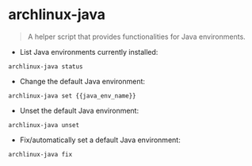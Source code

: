 # archlinux-java

> A helper script that provides functionalities for Java environments.

- List Java environments currently installed:

`archlinux-java status`

- Change the default Java environment:

`archlinux-java set {{java_env_name}}`

- Unset the default Java environment:

`archlinux-java unset`

- Fix/automatically set a default Java environment:

`archlinux-java fix`
